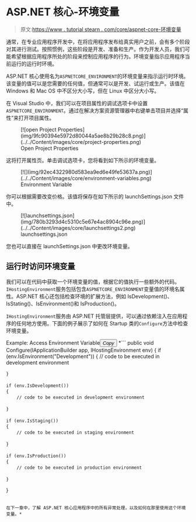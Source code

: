 # ASP.NET 核心-环境变量

> 原文:[https://www . tutorial stearn . com/core/aspnet-core-环境变量](https://www.tutorialsteacher.com/core/aspnet-core-environment-variable)

通常，在专业应用程序开发中，在将应用程序发布给真实用户之前，会有多个阶段对其进行测试。按照惯例，这些阶段是开发、准备和生产。作为开发人员，我们可能希望根据应用程序所处的阶段来控制应用程序的行为。环境变量指示应用程序当前运行的运行时环境。

ASP.NET 核心使用名为`ASPNETCORE_ENVIRONMENT`的环境变量来指示运行时环境。该变量的值可以是您需要的任何值，但通常可以是开发、试运行或生产。该值在 Windows 和 Mac OS 中不区分大小写，但在 Linux 中区分大小写。

在 Visual Studio 中，我们可以在项目属性的调试选项卡中设置`ASPNETCORE_ENVIRONMENT`。通过在解决方案资源管理器中右键单击项目并选择“属性”来打开项目属性。

<figure>[![open Project Properties](img/9fc90394e5972d80044a5ae8b29b28c8.png)](../../Content/images/core/project-properties.png)

<figcaption>Open Project Properties</figcaption>

</figure>

这将打开属性页。单击调试选项卡，您将看到如下所示的环境变量。

<figure>[![](img/92ec4322980d583ea9ed6e49fe53637a.png)](../../Content/images/core/environment-variables.png)

<figcaption>Environment Variable</figcaption>

</figure>

你可以根据需要改变价格。该值将保存在如下所示的 launchSettings.json 文件中。

<figure>[![launchsettings.json](img/780b3293d4c5310c5e67e4ac8904c96e.png)](../../Content/images/core/launchsettings2.png)

<figcaption>launchsettings.json</figcaption>

</figure>

您也可以直接在 launchSettings.json 中更改环境变量。

## 运行时访问环境变量

我们可以在代码中获取一个环境变量的值，根据它的值执行一些额外的代码。`IHostingEnvironment`服务包括包含`ASPNETCORE_ENVIRONMENT`变量值的环境名属性。ASP.NET 核心还包括检查环境的扩展方法，例如 IsDevelopment()、IsStating()、IsEnvironment()和 IsProduction()。

`IHostingEnvironment`服务由 ASP.NET 托管层提供，可以通过依赖注入在应用程序的任何地方使用。下面的例子展示了如何在 Startup 类的`Configure`方法中检查环境变量。

Example: Access Environment Variable<button class="copy-btn pull-right" title="Copy example code">*Copy*</button> *```
public void Configure(IApplicationBuilder app, IHostingEnvironment env)
{
    if (env.IsEnvironment("Development"))
    {
        // code to be executed in development environment 

    }

    if (env.IsDevelopment())
    {
        // code to be executed in development environment 

    }

    if (env.IsStaging())
    {
        // code to be executed in staging environment 

    }

    if (env.IsProduction())
    {
        // code to be executed in production environment 

    }
} 
```

在下一章中，了解 ASP.NET 核心应用程序中的所有异常处理，以及如何在那里使用这个环境变量。*